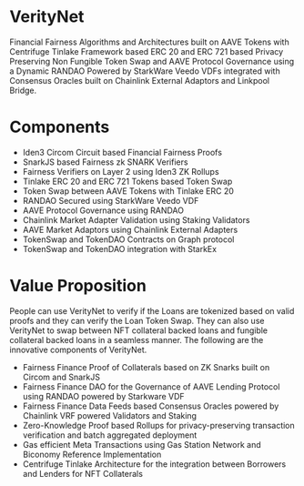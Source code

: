 # VerityNet
Financial Fairness Algorithms and Architectures built on AAVE Tokens with Centrifuge Tinlake Framework based ERC 20 and ERC 721 based Privacy Preserving Non Fungible Token Swap and AAVE Protocol Governance using a Dynamic RANDAO Powered by StarkWare Veedo VDFs integrated with Consensus Oracles built on Chainlink External Adaptors and Linkpool Bridge. 

# Components
- Iden3 Circom Circuit based Financial Fairness Proofs 
- SnarkJS based Fairness zk SNARK Verifiers 
- Fairness Verifiers on Layer 2 using Iden3 ZK Rollups 
- Tinlake ERC 20 and ERC 721 Tokens based Token Swap 
- Token Swap between AAVE Tokens with Tinlake ERC 20 
- RANDAO Secured using StarkWare Veedo VDF
- AAVE Protocol Governance using RANDAO 
- Chainlink Market Adapter Validation using Staking Validators
- AAVE Market Adaptors using Chainlink External Adapters
- TokenSwap and TokenDAO Contracts on Graph protocol
- TokenSwap and TokenDAO integration with StarkEx 

# Value Proposition
People can use VerityNet to verify if the Loans are tokenized based on valid proofs and they can verify the Loan Token Swap. They can also use VerityNet to swap between NFT collateral backed loans and fungible collateral backed loans in a seamless manner. The following are the innovative components of VerityNet.

- Fairness Finance Proof of Collaterals based on ZK Snarks built on Circom and SnarkJS
- Fairness Finance DAO for the Governance of AAVE Lending Protocol using RANDAO powered by Starkware VDF
- Fairness Finance Data Feeds based Consensus Oracles powered by Chainlink VRF powered Validators and Staking
- Zero-Knowledge Proof based Rollups for privacy-preserving transaction verification and batch aggregated deployment
- Gas efficient Meta Transactions using Gas Station Network and Biconomy Reference Implementation
- Centrifuge Tinlake Architecture for the integration between Borrowers and Lenders for NFT Collaterals

